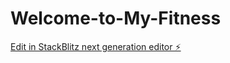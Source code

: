 # Welcome-to-My-Fitness

[Edit in StackBlitz next generation editor ⚡️](https://stackblitz.com/~/github.com/Shwetashrikant/Welcome-to-My-Fitness)